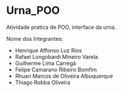 # Urna_POO
Atividade pratica de POO, interface da urna.

Nome dos Integrantes:

- Henrique Affonso Luz Rios
- Rafael Longobardi Mineiro Varela
- Guilherme Lima Carregã
- Felipe Camarano Ribeiro Bomfim
- Rhuan Marcos de Oliveira Albuquerque
- Thiago Robba Oliveira
